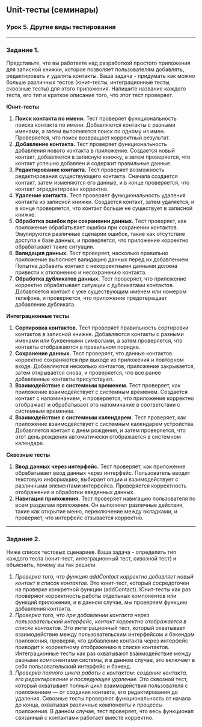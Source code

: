 ## Unit-тесты (семинары)
### Урок 5. Другие виды тестирования

------

### Задание 1.
Представьте, что вы работаете над разработкой простого приложения для записной книжки, которое позволяет пользователям добавлять, редактировать и удалять контакты.
Ваша задача - придумать как можно больше различных тестов (юнит-тесты, интеграционные тесты, сквозные тесты) для этого приложения. Напишите название каждого теста, его тип и краткое описание того, что этот тест проверяет.

**Юнит-тесты**
1. **Поиск контакта по имени.** Тест проверяет функциональность поиска контакта по имени. Добавляются контакты с разными именами, а затем выполняется поиск по одному из имен. Проверяется, что поиск возвращает корректный результат.
2. **Добавление контакта.** Тест проверяет функциональность добавления нового контакта в приложение. Создается новый контакт, добавляется в записную книжку, а затем проверяется, что контакт успешно добавлен и содержит правильные данные.
3. **Редактирование контакта.** Тест проверяет возможность редактирования существующего контакта. Сначала создается контакт, затем изменяются его данные, и в конце проверяется, что контакт отредактирован корректно.
4. **Удаление контакта.** Тест проверяет функциональность удаления контакта из записной книжки. Создается контакт, затем удаляется, и в конце проверяется, что контакт больше не существует в записной книжке.
5. **Обработка ошибок при сохранении данных.** Тест проверяет, как приложение обрабатывает ошибки при сохранении контактов. Эмулируются различные сценарии ошибок, такие как отсутствие доступа к базе данных, и проверяется, что приложение корректно обрабатывает такие ситуации.
6. **Валидация данных.** Тест проверяет, насколько правильно приложение выполняет валидацию данных перед их добавлением. Попытка добавить контакт с некорректными данными должна привести к отклонению и несохранению контакта.
7. **Обработка дубликатов данных.** Тест проверяет, что приложение корректно обрабатывает ситуации с дубликатами контактов. Добавляется контакт с уже существующим именем или номером телефона, и проверяется, что приложение предотвращает добавление дубликата.

**Интеграционные тесты**
1. **Сортировка контактов.** Тест проверяет правильность сортировки контактов в записной книжке. Добавляются контакты с разными именами или буквенными символами, а затем проверяется, что контакты отображаются в правильном порядке.
2. **Сохранение данных.** Тест проверяет, что данные контактов корректно сохраняются при выходе из приложения и повторном входе. Добавляются несколько контактов, приложение закрывается, затем открывается снова, и проверяется, что все ранее добавленные контакты присутствуют.
3. **Взаимодействие с системным временем.** Тест проверяет, как приложение взаимодействует с системным временем. Создается контакт с напоминанием, и проверяется, что приложение корректно отображает и обрабатывает это напоминание в соответствии с системным временем.
4. **Взаимодействие с системным календарем.** Тест проверяет, как приложение взаимодействует с системным календарем устройства. Добавляется контакт с днем рождения, и затем проверяется, что этот день рождения автоматически отображается в системном календаре.

**Сквозные тесты**
1. **Ввод данных через интерфейс.** Тест проверяет, как приложение обрабатывает ввод данных через интерфейс. Пользователь вводит текстовую информацию, выбирает опции и взаимодействует с различными элементами интерфейса. Проверяется корректность отображения и обработки введенных данных.
2. **Навигация приложения.** Тест проверяет навигацию пользователя по всем разделам приложения. Он выполняет различные действия, такие как открытие меню, переключение между вкладками, и проверяет, что интерфейс отзывается корректно.

------

### Задание 2. 
Ниже список тестовых сценариев. Ваша задача - определить тип каждого теста (юнит-тест, интеграционный тест, сквозной тест) и объяснить, почему вы так решили.
1. *Проверка того, что функция addContact корректно добавляет новый контакт в список контактов.* Это юнит-тест, который сосредоточен на проверке конкретной функции (addContact). Юнит-тесты как раз проверяют корректность работы отдельных компонентов или функций приложения, и в данном случае, мы проверяем функцию добавления контакта. 
2. *Проверка того, что при добавлении контакта через пользовательский интерфейс, контакт корректно отображается в списке контактов.* Это интеграционный тест, который охватывает взаимодействие между пользовательским интерфейсом и бэкендом приложения, проверяя, что добавление контакта через интерфейс приводит к корректному отображению в списке контактов. Интеграционные тесты как раз охватывают взаимодействие между разными компонентами системы, и в данном случае, это включает в себя пользовательский интерфейс и бэкенд. 
3. *Проверка полного цикла работы с контактом: создание контакта, его редактирование и последующее удаление.* Это сквозной тест, который охватывает полный цикл взаимодействия пользователя с приложением — от создания контакта, его редактирования до удаления. Сквозные тесты проверяют функциональность от начала до конца, охватывая различные компоненты и процессы приложения. В данном случае, тест проверяет, что весь функционал связанный с контактами работает вместе корректно.

